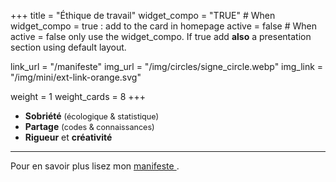 +++
title = "Éthique de travail"
widget_compo = "TRUE" # When widget_compo = true : add to the card in homepage
active = false #  When active = false only use the widget_compo. If true add **also** a presentation section using default layout.

link_url = "/manifeste"
img_url = "/img/circles/signe_circle.webp"
img_link = "/img/mini/ext-link-orange.svg"

weight = 1
weight_cards = 8
+++


* **Sobriété** <span style="font-size: 90%;">(écologique & statistique)</span>
* **Partage** <span style="font-size: 90%;">(codes & connaissances)</span>
* **Rigueur** et **créativité**

  
---
Pour en savoir plus lisez mon <a href="/manifeste">manifeste <i class="fas fa-hands"></i></a>.
